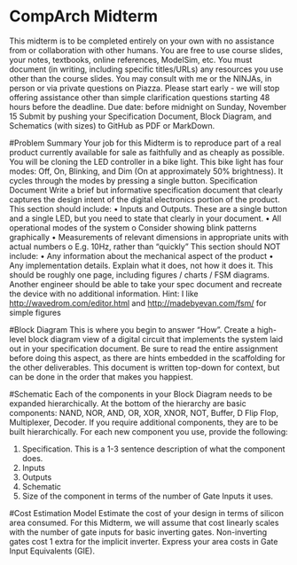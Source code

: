 # CompArch Midterm

This midterm is to be completed entirely on your own with no assistance from or collaboration with
other humans.
You are free to use course slides, your notes, textbooks, online references, ModelSim, etc. You must
document (in writing, including specific titles/URLs) any resources you use other than the course slides.
You may consult with me or the NINJAs, in person or via private questions on Piazza. Please start early -
we will stop offering assistance other than simple clarification questions starting 48 hours before the
deadline.
Due date: before midnight on Sunday, November 15
Submit by pushing your Specification Document, Block Diagram, and Schematics (with sizes) to GitHub
as PDF or MarkDown.

#Problem Summary
Your job for this Midterm is to reproduce part of a real product currently available for sale as faithfully
and as cheaply as possible. You will be cloning the LED controller in a bike light.
This bike light has four modes: Off, On, Blinking, and Dim (On at approximately 50% brightness). It cycles
through the modes by pressing a single button.
Specification Document
Write a brief but informative specification document that clearly captures the design intent of the digital
electronics portion of the product. This section should include:
• Inputs and Outputs. These are a single button and a single LED, but you need to state that
clearly in your document.
• All operational modes of the system
o Consider showing blink patterns graphically
• Measurements of relevant dimensions in appropriate units with actual numbers
o E.g. 10Hz, rather than “quickly”
This section should NOT include:
• Any information about the mechanical aspect of the product
• Any implementation details. Explain what it does, not how it does it.
This should be roughly one page, including figures / charts / FSM diagrams. Another engineer should be
able to take your spec document and recreate the device with no additional information.
Hint: I like http://wavedrom.com/editor.html and http://madebyevan.com/fsm/ for simple figures

#Block Diagram
This is where you begin to answer “How”. Create a high-level block diagram view of a digital circuit that
implements the system laid out in your specification document. Be sure to read the entire assignment
before doing this aspect, as there are hints embedded in the scaffolding for the other deliverables. This
document is written top-down for context, but can be done in the order that makes you happiest.

#Schematic
Each of the components in your Block Diagram needs to be expanded hierarchically. At the bottom of
the hierarchy are basic components: NAND, NOR, AND, OR, XOR, XNOR, NOT, Buffer, D Flip Flop,
Multiplexer, Decoder. If you require additional components, they are to be built hierarchically.
For each new component you use, provide the following:
1) Specification. This is a 1-3 sentence description of what the component does.
2) Inputs
3) Outputs
4) Schematic
5) Size of the component in terms of the number of Gate Inputs it uses.

#Cost Estimation Model
Estimate the cost of your design in terms of silicon area consumed. For this Midterm, we will assume
that cost linearly scales with the number of gate inputs for basic inverting gates. Non-inverting gates
cost 1 extra for the implicit inverter. Express your area costs in Gate Input Equivalents (GIE).
